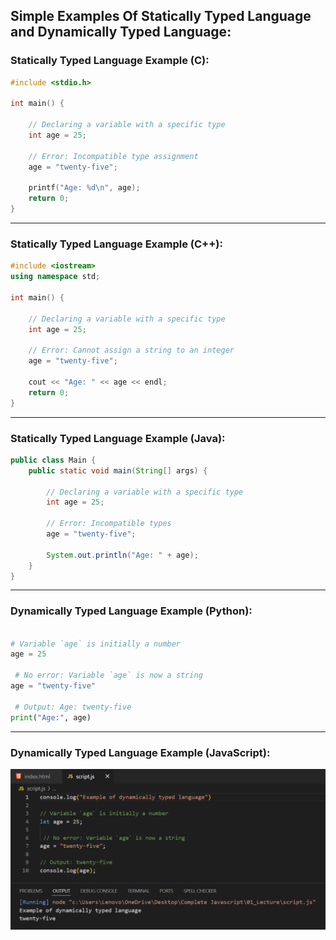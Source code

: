 ## Simple Examples Of Statically Typed Language and  Dynamically Typed Language: 

### Statically Typed Language Example (C):

```c
#include <stdio.h>

int main() {

    // Declaring a variable with a specific type
    int age = 25;

    // Error: Incompatible type assignment           
    age = "twenty-five";

    printf("Age: %d\n", age);
    return 0;
}
```

---

### Statically Typed Language Example (C++):

```cpp
#include <iostream>
using namespace std;

int main() {

    // Declaring a variable with a specific type
    int age = 25;

    // Error: Cannot assign a string to an integer        
    age = "twenty-five";

    cout << "Age: " << age << endl;
    return 0;
}
```

---

### Statically Typed Language Example (Java):

```java
public class Main {
    public static void main(String[] args) {

        // Declaring a variable with a specific type
        int age = 25;

        // Error: Incompatible types    
        age = "twenty-five";

        System.out.println("Age: " + age);
    }
}
```

---

### Dynamically Typed Language Example (Python):

```python

# Variable `age` is initially a number
age = 25

 # No error: Variable `age` is now a string            
age = "twenty-five"

 # Output: Age: twenty-five
print("Age:", age)     
```

---

### Dynamically Typed Language Example (JavaScript):

 ![Screenshot](i1.png)
